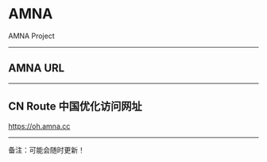 # AMNA
AMNA Project

  
--------
AMNA URL
--------

----------
CN Route
中国优化访问网址
----------

https://oh.amna.cc





-------
备注：可能会随时更新！

